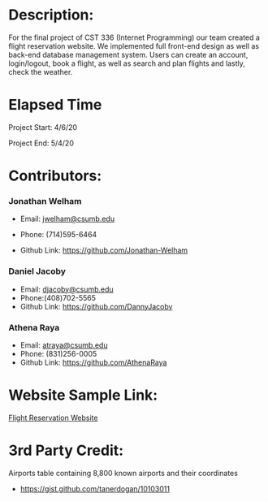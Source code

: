 # Description: 
For the final project of CST 336 (Internet Programming) our team created a flight reservation website. We implemented full front-end design as well as back-end database management system. Users can create an account, login/logout, book a flight, as well as search and plan flights and lastly, check the weather.

# Elapsed Time
Project Start: 4/6/20

Project End:   5/4/20

# Contributors:

### Jonathan Welham 

- Email: jwelham@csumb.edu

- Phone: (714)595-6464

- Github Link: https://github.com/Jonathan-Welham

### Daniel Jacoby
- Email: djacoby@csumb.edu 
- Phone:(408)702-5565
- Github Link: https://github.com/DannyJacoby

### Athena Raya
- Email: atraya@csumb.edu
- Phone: (831)256-0005
- Github Link: https://github.com/AthenaRaya


# Website Sample Link:
[Flight Reservation Website](https://cst336finalproject1.herokuapp.com)

# 3rd Party Credit:
Airports table containing 8,800 known airports and their coordinates
- https://gist.github.com/tanerdogan/10103011
